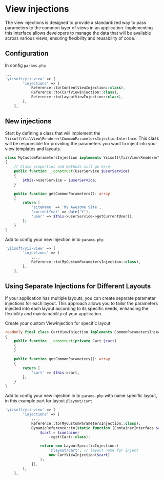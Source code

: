 # View injections

The view injections is designed to provide a standardized way to pass parameters to the common layer
of views in an application. Implementing this interface allows developers to manage the data that will be available
across various views, ensuring flexibility and reusability of code.

## Configuration

In config `params.php`

```php
...
'yiisoft/yii-view' => [
        'injections' => [
            Reference::to(ContentViewInjection::class),
            Reference::to(CsrfViewInjection::class),
            Reference::to(LayoutViewInjection::class),
        ],
    ],
```

## New injections

Start by defining a class that will implement the `Yiisoft\Yii\View\Renderer\CommonParametersInjectionInterface`. This
class will be responsible for providing the parameters you want to inject into your view templates and layouts.

```php
class MyCustomParametersInjection implements Yiisoft\Yii\View\Renderer\CommonParametersInjectionInterface
{
    // Class properties and methods will go here
    public function __construct(UserService $userService)
    {
        $this->userService = $userService;
    }

    public function getCommonParameters(): array
    {
        return [
            'siteName' => 'My Awesome Site',
            'currentYear' => date('Y'),
            'user' => $this->userService->getCurrentUser(),
        ];
    }
}
```

Add to config your new Injection in to `params.php`

```php
'yiisoft/yii-view' => [
        'injections' => [
            ...,
            Reference::to(MyCustomParametersInjection::class),
        ],
    ],
```

## Using Separate Injections for Different Layouts

If your application has multiple layouts, you can create separate parameter injections for each layout. This approach
allows you to tailor the parameters injected into each layout according to its specific needs, enhancing the flexibility
and maintainability of your application.

Create your custom ViewInjection for specific layout

```php
readonly final class CartViewInjection implements CommonParametersInjectionInterface
{
    public function __construct(private Cart $cart)
    {
    }

    public function getCommonParameters(): array
    {
        return [
            'cart' => $this->cart,
        ];
    }
}
```

Add to config your new injection in to `params.php` with name specific layout, in this example part for layout `@layout/cart`

```php
'yiisoft/yii-view' => [
        'injections' => [
            ...,
            Reference::to(MyCustomParametersInjection::class),
            DynamicReference::to(static function (ContainerInterface $container) {
                $cart = $container
                    ->get(Cart::class);

                return new LayoutSpecificInjections(
                    '@layout/cart', // layout name for inject
                    new CartViewInjection($cart)
                );
            }),
        ],
    ],
```
